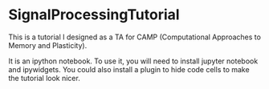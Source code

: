 # SignalProcessingTutorial
This is a tutorial I designed as a TA for CAMP (Computational Approaches to Memory and Plasticity).

It is an ipython notebook. To use it, you will need to install jupyter notebook and ipywidgets.
You could also install a plugin to hide code cells to make the tutorial look nicer.
